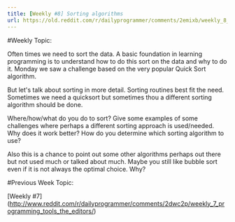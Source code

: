 ```yaml
---
title: [Weekly #8] Sorting algorithms
url: https://old.reddit.com/r/dailyprogrammer/comments/2emixb/weekly_8_sorting_algorithms/
---
```


#Weekly Topic:

Often times we need to sort the data. A basic foundation in learning programming is to understand how to do this sort on the data and why to do it. Monday we saw a challenge based on the very popular Quick Sort algorithm.

But let's talk about sorting in more detail. Sorting routines best fit the need. Sometimes we need a quicksort but sometimes thou a different sorting algorithm should be done. 

Where/how/what do you do to sort? Give some examples of some challenges where perhaps a different sorting approach is used/needed. Why does it work better? How do you determine which sorting algorithm to use?

Also this is a chance to point out some other algorithms perhaps out there but not used much or talked about much. Maybe you still like bubble sort even if it is not always the optimal choice. Why?

#Previous Week Topic:

[Weekly #7] (http://www.reddit.com/r/dailyprogrammer/comments/2dwc2p/weekly_7_programming_tools_the_editors/)